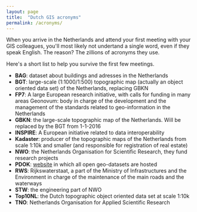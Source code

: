 ```yaml
---
layout: page
title:  "Dutch GIS acronyms"
permalink: /acronyms/
---
```


When you arrive in the Netherlands and attend your first meeting with your GIS colleagues, you'll most likely not undertand a single word, even if they speak English. 
The reason? The zillions of acronyms they use. 

Here's a short list to help you survive the first few meetings.

  - __BAG__: dataset about buildings and adresses in the Netherlands
  - __BGT__: large-scale (1:1000/1:500) topographic map (actually an object oriented data set) of the Netherlands, replacing GBKN
  - __FP7__: A large European research initiative, with calls for funding in many areas
Geonovum: body in charge of the development and the management of the standards related to geo-information in the Netherlands
  - __GBKN__: the large-scale topographic map of the Netherlands. Will be replaced by the BGT from 1-1-2016
  - __INSPIRE__: A European initiative related to data interoperability
  - __Kadaster__: producer of the topographic maps of the Netherlands from scale 1:10k and smaller (and responsible for registration of real estate)
  - __NWO__: the Netherlands Organisation for Scientific Research, they fund research projects
  - __PDOK__: [website](http://www.pdok.nl) in which all open geo-datasets are hosted
  - __RWS__: Rijkswaterstaat, a part of the Ministry of Infrastructures and the Environment in charge of the maintenance of the main roads and the waterways
  - __STW__: the engineering part of NWO
  - __Top10NL__: the Dutch topographic object oriented data set at scale 1:10k
  - __TNO__: Netherlands Organisation for Applied Scientific Research